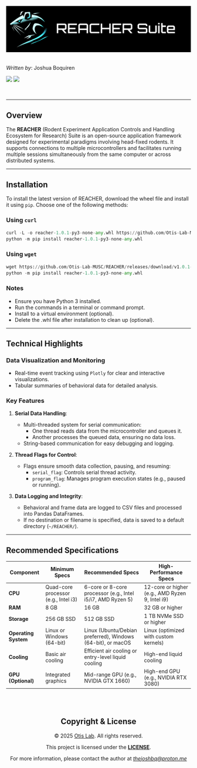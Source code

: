 <div align="center">
    <img src="src/reacher/assets/reacher-icon-banner.png" alt="REACHER logo">
</div>

<br>

*Written by*: Joshua Boquiren

[![](https://img.shields.io/badge/@thejoshbq-grey?style=for-the-badge&logo=github)](https://github.com/thejoshbq) [![](https://img.shields.io/badge/@thejoshbq-grey?style=for-the-badge&logo=X)](https://x.com/thejoshbq)

<br>

---

## Overview

The **REACHER** (Rodent Experiment Application Controls and Handling Ecosystem for Research) Suite is an open-source application framework designed for experimental paradigms involving head-fixed rodents. It supports connections to multiple microcontrollers and facilitates running multiple sessions simultaneously from the same computer or across distributed systems.

---

## Installation

To install the latest version of REACHER, download the wheel file and install it using `pip`. Choose one of the following methods:

### Using `curl`
```python
curl -L -o reacher-1.0.1-py3-none-any.whl https://github.com/Otis-Lab-MUSC/REACHER/releases/download/v1.0.1-beta/reacher-1.0.1-py3-none-any.whl
python -m pip install reacher-1.0.1-py3-none-any.whl
```
### Using `wget`
```python
wget https://github.com/Otis-Lab-MUSC/REACHER/releases/download/v1.0.1-beta/reacher-1.0.1-py3-none-any.whl
python -m pip install reacher-1.0.1-py3-none-any.whl
```

### Notes

- Ensure you have Python 3 installed.
- Run the commands in a terminal or command prompt.
- Install to a virtual environment (optional).
- Delete the .whl file after installation to clean up (optional).

---

## **Technical Highlights**

### **Data Visualization and Monitoring**
- Real-time event tracking using `Plotly` for clear and interactive visualizations.
- Tabular summaries of behavioral data for detailed analysis.

### **Key Features**

1. **Serial Data Handling**:
   - Multi-threaded system for serial communication:
     - One thread reads data from the microcontroller and queues it.
     - Another processes the queued data, ensuring no data loss.
   - String-based communication for easy debugging and logging.

2. **Thread Flags for Control**:
   - Flags ensure smooth data collection, pausing, and resuming:
     - `serial_flag`: Controls serial thread activity.
     - `program_flag`: Manages program execution states (e.g., paused or running).

3. **Data Logging and Integrity**:
   - Behavioral and frame data are logged to CSV files and processed into Pandas DataFrames.
   - If no destination or filename is specified, data is saved to a default directory (`~/REACHER/`).

---

## **Recommended Specifications**

| **Component** | **Minimum Specs** | **Recommended Specs** | **High-Performance Specs** |
|------------------------|------------------------------------------|------------------------------------------|-----------------------------------------|
| **CPU**               | Quad-core processor (e.g., Intel i3)     | 6-core or 8-core processor (e.g., Intel i5/i7, AMD Ryzen 5) | 12-core or higher (e.g., AMD Ryzen 9, Intel i9) |
| **RAM**               | 8 GB                                     | 16 GB                                    | 32 GB or higher                         |
| **Storage**           | 256 GB SSD                               | 512 GB SSD                               | 1 TB NVMe SSD or higher                 |
| **Operating System**  | Linux or Windows (64-bit)                | Linux (Ubuntu/Debian preferred), Windows (64-bit), or macOS | Linux (optimized with custom kernels)   |
| **Cooling**           | Basic air cooling                       | Efficient air cooling or entry-level liquid cooling | High-end liquid cooling                 |
| **GPU (Optional)**    | Integrated graphics                     | Mid-range GPU (e.g., NVIDIA GTX 1660)   | High-end GPU (e.g., NVIDIA RTX 3080)    |

<br><br>
<div align="center">
  <h2>Copyright & License</h2>
  <p>© 2025 <a href="http://www.otis-lab.org">Otis Lab</a>. All rights reserved.</p>
  <p>This project is licensed under the <a href=""><strong>LICENSE</strong></a>.</p>
  <p>For more information, please contact the author at <a href="mailto:thejoshbq@proton.me"><i>thejoshbq@proton.me</i></a>
</div>
